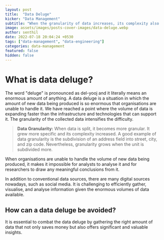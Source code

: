```yaml
---
layout: post
title:  "Data Deluge"
kicker: "Data Management"
subtitle: "When the granularity of data increases, its complexity also increases. At some point, we will reach a point where we cannot handle the volume of fresh data being generated."
image: assets/images/posts-cover-images/data-deluge.webp
author: senthil
date: 2022-07-18 20:04:24 +0530
tags: ["data-management", "data-engineering"]
categories: data-management
featured: false
hidden: false
---
```


# What is data deluge?

The word "deluge" is pronounced as del-yooj and it literally means an enormous amount of anything. A data deluge is a situation in which the amount of new data being produced is so enormous that organisations are unable to handle it. We have reached a point where the volume of data is expanding faster than the infrastructure and technologies that can support it. The granularity of the collected data intensifies the difficulty.

> **Data Granularity:** When data is split, it becomes more granular. It grew more specific and its complexity increased. A good example of data granularity is the subdivision of an address field into street, city, and zip code. Nevertheless, granularity grows when the unit is subdivided more.

When organisations are unable to handle the volume of new data being produced, it makes it impossible for analysts to analyse it and for researchers to draw any meaningful conclusions from it.

In addition to conventional data sources, there are many digital sources nowadays, such as social media. It is challenging to efficiently gather, visualise, and analyse information given the enormous volumes of data available.

## How can a data deluge be avoided?

It is essential to combat the data deluge by gathering the right amount of data that not only saves money but also offers significant and valuable insights.
